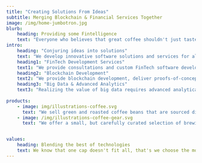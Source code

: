 ```yaml
---
title: "Creating Solutions From Ideas"
subtitle: Merging Blockchain & Financial Services Together
image: /img/home-jumbotron.jpg
blurb:
    heading: Providing some Fintelligence
    text: "Everyone who believes that great coffee shouldn't just taste good, it should do good too. We source all of our beans directly from small farmers."
intro:
    heading: "Conjuring ideas into solutions"
    text: "We develop innovative software solutions and services for all business types and are driven by being a leading Fintech solutions company."
    heading1: "FinTech Development Services"
    text1: "We provide consultations and custom FinTech software development services for B2B payment processors, digital banks, lending providers and supply chain financing companies."
    heading2: "Blockchain Development"
    text2: "We provide blockchain development, deliver proofs-of-concept and consult on all levels of a business project to bring clarity and understanding of that complex technology."      
    heading3: "Big Data & Advanced Analytics"
    text3: "Realizing the value of big data requires advanced analytical tools, high data security and quality, and constant performance optimization.Finteligencia can successfully assist companies understand and analyze consumer behavior, manage, predict, and extract important trends also implement scalable innovative models."   
    
products:
    - image: img/illustrations-coffee.svg
      text: "We sell green and roasted coffee beans that are sourced directly from independent farmers and farm cooperatives. We’re proud to offer a variety of coffee beans grown with great care for the environment and local communities. Check our post or contact us directly for current availability."
    - image: /img/illustrations-coffee-gear.svg
      text: "We offer a small, but carefully curated selection of brewing gear and tools for every taste and experience level. No matter if you roast your own beans or just bought your first french press, you’ll find a gadget to fall in love with in our shop."


values:
    heading: Blending the best of technologies
    text: We know that one cap doesn't fit all, that's we choose the most secure, scalable and stable technologies to create solutions that not only fits right but also solves the bottlenecks experienced in the past with limited technologies.
---
```


